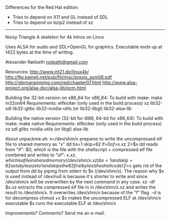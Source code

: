 Differences for the Red Hat edition:

* Tries to depend on X11 and GL instead of SDL
* Tries to depend on bzip2 instead of xz

---

Noisy Triangle
A skeleton for 4k intros on Linux

Uses ALSA for audio and SDL+OpenGL for graphics.
Executable ends up at 1422 bytes at the time of writing.

Alexander Rødseth <rodseth@gmail.com>

Resources:
    http://www.int21.de/linux4k/
    http://ftp.kameli.net/pub/fit/misc/presis_asm06.pdf
    http://glprogramming.com/red/chapter07.html
    http://www.alsa-project.org/alsa-doc/alsa-lib/pcm.html

Building the 32-bit version on x86_64 for x86_64:
    To build with make:
	make m32on64
    Requirements:
        elfkicker (only used in the build process)
        xz
        lib32-sdl
        lib32-glibc
        lib32-nvidia-utils (or lib32-libgl)
        lib32-alsa-lib

Building the native version (32-bit for i686, 64-bit for x86_64):
    To build with make:
	make native
    Requirements:
        elfkicker (only used in the build process)
        xz
        sdl
        glibc
        nvidia-utils (or libgl)
        alsa-lib

About unpackme.sh:
    x=/dev/shm/x
	prepares to write the uncompressed elf file to shared memory as "x"
    dd bs=1 skip=82 if=$0 of=$x.xz 2>$x
	dd reads from "if": $0, which is the file with the shellscript + compressed elf file combined
	and writes to "of": $x.xz, which is a file in shared memory (/dev/shm/x.xz)
	bs=1 and skip=82 sets byte size to 1 and skips the 82 first bytes (the shell code)
	2>$x gets rid of the output from dd by piping from stderr to $x (/dev/shm/x).
	The reason why $x is used instead of /dev/null is because it's shorter to write and
	since /dev/shm/x will be overwritten by the next command in any case.
    xz -df $x.xz
	extracts the compressed elf file in in /dev/shm/x.xz and writes the result
	to /dev/shm/x. It overwrites /dev/shm/x because of the "f" flag.
	-d is for decompress
    chmod +x $x
	makes the uncompressed ELF at /dev/shm/x executable
    $x
	runs the executable ELF at /dev/shm/x

Improvements? Comments? Send me an e-mail.
